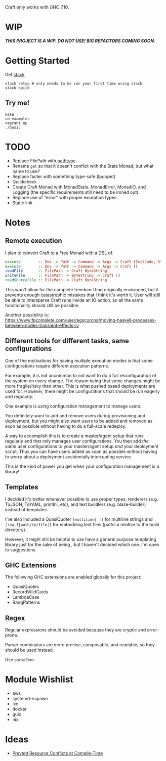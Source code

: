 Craft only works with GHC 7.10.

# WIP

***THIS PROJECT IS A WIP. DO NOT USE! BIG REFACTORS COMING SOON.***

# Getting Started

Get [stack](https://github.com/commercialhaskell/stack#how-to-install)

```
stack setup # only needs to be run your first time using stack
stack build
```

## Try me!

```
make
cd examples
vagrant up
./basic
```

# TODO

 * Replace FilePath with [pathtype](https://hackage.haskell.org/package/pathtype)
 * Rename `get` so that it doesn't conflict with the State Monad, but what name to use?
 * Replace facter with something type-safe (lpuppet)
 * Quickcheck
 * Create Craft Monad with MonadState, MonadError, MonadIO, and Logging
   (the specific requirements still need to be ironed out).
 * Replace use of "error" with proper exception types.
 * Static link


# Notes

## Remote execution

I plan to convert Craft to a Free Monad with a DSL of:

```haskell
execute        :: Env -> Path -> Command -> Args -> Craft (ExitCode, String, String)
execute_       :: Env -> Path -> Command -> Args -> Craft ()
readFile       :: FilePath -> Craft ByteString
writeFile      :: FilePath -> ByteString -> Craft ()
readSourceFile :: FilePath -> Craft ByteString
```

This won't allow for the complete freedom I had originally envisioned,
but it prevents enough catastrophic mistakes that I think it's worth it.
User will still be able to intersperse Craft runs inside an IO action,
so all the same functionality should still be possible.

Another possibility is: https://www.fpcomplete.com/user/agocorona/moving-haskell-processes-between-nodes-transient-effects-iv

## Different tools for different tasks, same configurations

One of the motivations for having multiple execution modes
is that some configurations require different execution patterns.

For example, it is not uncommon to *not* want to do a full reconfiguration
of the system on every change.
The reason being that some changes might be more fragile/risky than other.
This is what pushed based deployments are used for.
However, there might be configurations that should be run eagerly and regularly.

One example is using configuration management to manage users.

You definitely want to add and remove users during provisioning and deployment,
but you might also want users to be added and removed as soon as possible
without having to do a full-scale redeploy.

A way to accomplish this is to create a master/agent setup that runs regularly
and that only manages user configurations.
You then add *the same* user configurations to your master/agent setup _and_ your deployment script.
Thus you can have users added as soon as possible without having to
worry about a deployment accidentally interrupting service.

This is the kind of power you get when your configuration management is a library!


## Templates

I decided it's better whenever possible to use proper types,
renderers (e.g. ToJSON, ToYAML, printIni, etc),
and text buildlers (e.g. blaze-builder)
instead of templates.

I've also included a QuasiQuoter `[multiline| |]` for multiline strings
and `[raw_f|path/to/file|]` for embedding text files
(paths a relative to the build directory).

However, it might still be helpful to use have a general purpose templating library
just for the sake of being ,
but I haven't decided which one.
I'm open to suggestions.

## GHC Extensions

The following GHC extensions are enabled globally for this project:

 * QuasiQuotes
 * RecordWildCards
 * LambdaCase
 * BangPatterns

## Regex

Regular expressions should be avoided because they are cryptic and error-prone.

Parser combinators are more precise, composable, and readable, so they should be used instead.

Use `parseExec`.


# Module Wishlist

 * aws
 * systemd-nspawn
 * lxc
 * docker
 * guix
 * nix

# Ideas

 * [Prevent Resource Conflicts at Compile-Time](http://stackoverflow.com/a/26031509)
